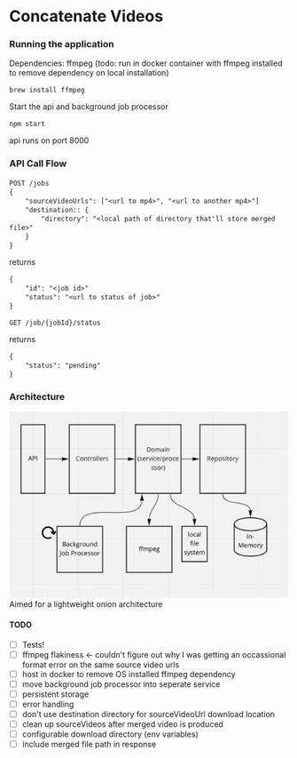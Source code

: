 # Concatenate Videos

### Running the application
Dependencies:
ffmpeg (todo: run in docker container with ffmpeg installed to remove dependency on local installation)
```
brew install ffmpeg
```

Start the api and background job processor
```
npm start
```
api runs on port 8000


### API Call Flow
```
POST /jobs
{
    "sourceVideoUrls": ["<url to mp4>", "<url to another mp4>"]
    "destination:: {
        "directory": "<local path of directory that'll store merged file>"
    }
}
```
returns
```
{
    "id": "<job id>"
    "status": "<url to status of job>"
}
```

```
GET /job/{jobId}/status
```
returns
```
{
    "status": "pending"
}
```


### Architecture
![Overview](./architecture-overview.png)
Aimed for a lightweight onion architecture

#### TODO
- [ ] Tests!
- [ ] ffmpeg flakiness <- couldn't figure out why I was getting an occassional format error on the same source video urls
- [ ] host in docker to remove OS installed ffmpeg dependency
- [ ] move background job processor into seperate service 
- [ ] persistent storage
- [ ] error handling
- [ ] don't use destination directory for sourceVideoUrl download location
- [ ] clean up sourceVideos after merged video is produced
- [ ] configurable download directory (env variables)
- [ ] include merged file path in response
